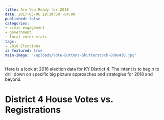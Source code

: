 ```yaml
---
title: Are You Ready for 2018
date: 2017-05-06 19:39:00 -04:00
published: false
categories:
- civic engagement
- government
- local voter stats
tags:
- 2018 Elections
is featured: true
main-image: "/uploads/Vote-Buttons-Shutterstock-800x430.jpg"
---
```


Here is a look at 2016 election data for KY District 4. The intent is to begin to drill down on specific big picture approaches and strategies for 2018 and beyond.

# District 4 House Votes vs. Registrations